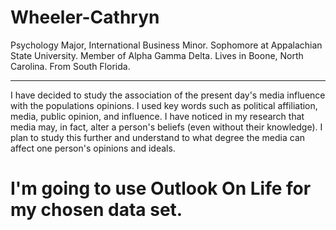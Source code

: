 # Wheeler-Cathryn
Psychology Major, International Business Minor. 
Sophomore at Appalachian State University.
Member of Alpha Gamma Delta.
Lives in Boone, North Carolina.
From South Florida.

---------

I have decided to study the association of the present day's media influence with the populations opinions. I used key words such as political affiliation, media, public opinion, and influence. I have noticed in my research that media may, in fact, alter a person's beliefs (even without their knowledge). I plan to study this further and understand to what degree the media can affect one person's opinions and ideals.

# I'm going to use Outlook On Life for my chosen data set.
